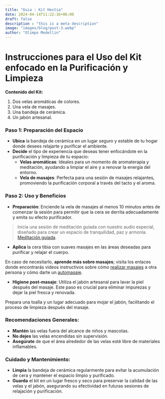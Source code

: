 ```yaml
---
title: "Guia : Kit Hestia"
date: 2024-04-14T11:22:16+06:00
draft: false
description : "this is a meta description"
image: "images/blog/post-3.webp"
author: "Olimpo Medellin"
---
```


# Instrucciones para el Uso del Kit enfocado en la Purificación y Limpieza

**Contenido del Kit:**
1. Dos velas aromáticas de colores.
2. Una vela de masajes.
3. Una bandeja de cerámica.
4. Un jabón artesanal.

### Paso 1: Preparación del Espacio
- **Ubica** la bandeja de cerámica en un lugar seguro y estable de tu hogar donde desees relajarte y purificar el ambiente.
- **Decide** el tipo de experiencia que deseas tener enfocándote en la purificación y limpieza de tu espacio:
  - **Velas aromáticas**: Ideales para un momento de aromaterapia y meditación, ayudando a limpiar el aire y a renovar la energía del entorno.
  - **Vela de masajes**: Perfecta para una sesión de masajes relajantes, promoviendo la purificación corporal a través del tacto y el aroma.

### Paso 2: Uso y Beneficios
- **Preparación**: Enciende la vela de masajes al menos 10 minutos antes de comenzar la sesión para permitir que la cera se derrita adecuadamente y emita su efecto purificador.

> Inicia una sesión de meditación guiada con nuestro audio especial, diseñado para crear un espacio de tranquilidad, paz y armonía. [Meditación guiada](https://www.youtube.com/watch?v=VEfhFS09TFU).

- **Aplica** la cera tibia con suaves masajes en las áreas deseadas para purificar y relajar el cuerpo.

En caso de necesitarlo, **aprende más sobre masajes**; visita los enlaces donde encontrarás videos instructivos sobre cómo [realizar masajes](https://www.youtube.com/watch?v=QRSf1nyrxls) a otra persona y cómo darte un [automasaje](https://www.youtube.com/watch?v=Z8PuwqxEn-8&t=228s).

- **Higiene post-masaje**: Utiliza el jabón artesanal para lavar la piel después del masaje. Este paso es crucial para eliminar impurezas y dejar la piel fresca y renovada.

Prepara una toalla y un lugar adecuado para mojar el jabón, facilitando el proceso de limpieza después del masaje.

### Recomendaciones Generales:
- **Mantén** las velas fuera del alcance de niños y mascotas.
- **No dejes** las velas encendidas sin supervisión.
- **Asegúrate** de que el área alrededor de las velas esté libre de materiales inflamables.

### Cuidado y Mantenimiento:
- **Limpia** la bandeja de cerámica regularmente para evitar la acumulación de cera y mantener el espacio limpio y purificado.
- **Guarda** el kit en un lugar fresco y seco para preservar la calidad de las velas y el jabón, asegurando su efectividad en futuras sesiones de relajación y purificación.
